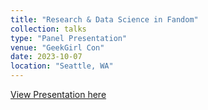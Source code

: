 ```yaml
---
title: "Research & Data Science in Fandom"
collection: talks
type: "Panel Presentation"
venue: "GeekGirl Con"
date: 2023-10-07
location: "Seattle, WA"
---
```


[View Presentation here](https://docs.google.com/presentation/d/1GQHABe0-uAKpcSpWJ9wJed1EZvdEfB6tQOQY0aW7v3c/edit?usp=sharing)
